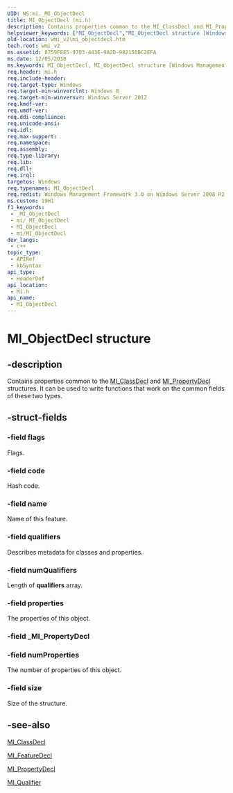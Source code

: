 ```yaml
---
UID: NS:mi._MI_ObjectDecl
title: MI_ObjectDecl (mi.h)
description: Contains properties common to the MI_ClassDecl and MI_PropertyDecl structures.
helpviewer_keywords: ["MI_ObjectDecl","MI_ObjectDecl structure [Windows Management Infrastructure (MI)]","mi/MI_ObjectDecl","wmi_v2.mi_objectdecl"]
old-location: wmi_v2\mi_objectdecl.htm
tech.root: wmi_v2
ms.assetid: 8759FEE5-9703-443E-9A2D-982158BC2EFA
ms.date: 12/05/2018
ms.keywords: MI_ObjectDecl, MI_ObjectDecl structure [Windows Management Infrastructure (MI)], mi/MI_ObjectDecl, wmi_v2.mi_objectdecl
req.header: mi.h
req.include-header: 
req.target-type: Windows
req.target-min-winverclnt: Windows 8
req.target-min-winversvr: Windows Server 2012
req.kmdf-ver: 
req.umdf-ver: 
req.ddi-compliance: 
req.unicode-ansi: 
req.idl: 
req.max-support: 
req.namespace: 
req.assembly: 
req.type-library: 
req.lib: 
req.dll: 
req.irql: 
targetos: Windows
req.typenames: MI_ObjectDecl
req.redist: Windows Management Framework 3.0 on Windows Server 2008 R2 with SP1, Windows 7 with SP1, and Windows Server 2008 with SP2
ms.custom: 19H1
f1_keywords:
 - _MI_ObjectDecl
 - mi/_MI_ObjectDecl
 - MI_ObjectDecl
 - mi/MI_ObjectDecl
dev_langs:
 - c++
topic_type:
 - APIRef
 - kbSyntax
api_type:
 - HeaderDef
api_location:
 - Mi.h
api_name:
 - MI_ObjectDecl
---
```


# MI_ObjectDecl structure


## -description

Contains properties common to the <a href="https://docs.microsoft.com/windows/desktop/api/mi/ns-mi-mi_classdecl">MI_ClassDecl</a> and <a href="https://docs.microsoft.com/windows/desktop/api/mi/ns-mi-mi_propertydecl">MI_PropertyDecl</a> structures. It can be used to write functions
that work on the common fields of these two types.

## -struct-fields

### -field flags

Flags.

### -field code

Hash code.

### -field name

Name of this feature.

### -field qualifiers

Describes metadata for classes and properties.

### -field numQualifiers

Length of <b>qualifiers</b> array.

### -field properties

The properties of this object.

### -field _MI_PropertyDecl

### -field numProperties

The number of properties of this object.

### -field size

Size of the structure.

## -see-also

<a href="https://docs.microsoft.com/windows/desktop/api/mi/ns-mi-mi_classdecl">MI_ClassDecl</a>



<a href="https://docs.microsoft.com/windows/desktop/api/mi/ns-mi-mi_featuredecl">MI_FeatureDecl</a>



<a href="https://docs.microsoft.com/windows/desktop/api/mi/ns-mi-mi_propertydecl">MI_PropertyDecl</a>



<a href="https://docs.microsoft.com/windows/desktop/api/mi/ns-mi-mi_qualifier">MI_Qualifier</a>

